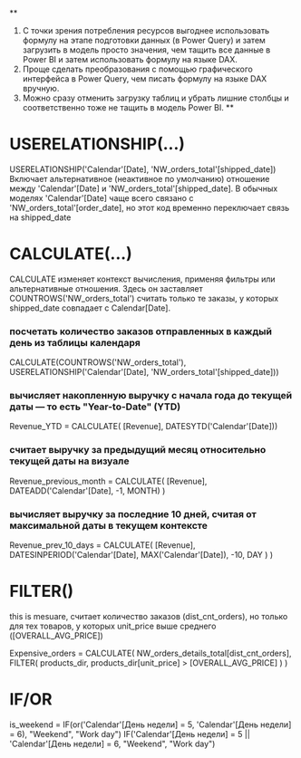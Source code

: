 **
1) С точки зрения потребления ресурсов выгоднее использовать формулу на этапе подготовки данных (в Power Query) и затем загрузить в модель просто значения, чем тащить все данные в Power BI и затем использовать формулу на языке DAX.
2) Проще сделать преобразования с помощью графического интерфейса в Power Query, чем писать формулу на языке DAX вручную.
3) Можно сразу отменить загрузку таблиц и убрать лишние столбцы и соответственно тоже не тащить в модель Power BI.
**

 
# USERELATIONSHIP(...)
USERELATIONSHIP('Calendar'[Date], 'NW_orders_total'[shipped_date])
Включает альтернативное (неактивное по умолчанию) отношение между 'Calendar'[Date] и 'NW_orders_total'[shipped_date].
В обычных моделях 'Calendar'[Date] чаще всего связано с 'NW_orders_total'[order_date], но этот код временно переключает связь на shipped_date

# CALCULATE(...)
CALCULATE изменяет контекст вычисления, применяя фильтры или альтернативные отношения.
Здесь он заставляет COUNTROWS('NW_orders_total') считать только те заказы, у которых shipped_date совпадает с Calendar[Date].

### посчетать количество заказов отправленных в каждый день из таблицы календаря
CALCULATE(COUNTROWS('NW_orders_total'), USERELATIONSHIP('Calendar'[Date], 'NW_orders_total'[shipped_date]))

### вычисляет накопленную выручку с начала года до текущей даты — то есть "Year-to-Date" (YTD)
Revenue_YTD = CALCULATE(
    [Revenue],
    DATESYTD('Calendar'[Date]))

### считает выручку за предыдущий месяц относительно текущей даты на визуале
Revenue_previous_month = CALCULATE(
    [Revenue], 
    DATEADD('Calendar'[Date], 
    -1,
    MONTH)
    )

### вычисляет выручку за последние 10 дней, считая от максимальной даты в текущем контексте
Revenue_prev_10_days = 
CALCULATE(
    [Revenue], 
    DATESINPERIOD('Calendar'[Date], 
        MAX('Calendar'[Date]), 
        -10,
        DAY
    )
)


# FILTER() 
this is mesuare, считает количество заказов (dist_cnt_orders), но только для тех товаров, 
у которых unit_price выше среднего ([OVERALL_AVG_PRICE])

Expensive_orders = 
CALCULATE(
    NW_orders_details_total[dist_cnt_orders],
    FILTER(
        products_dir,
        products_dir[unit_price] > [OVERALL_AVG_PRICE]
    )
)


# IF/OR

is_weekend = IF(or('Calendar'[День недели] = 5, 'Calendar'[День недели] = 6), "Weekend", "Work day")
IF('Calendar'[День недели] = 5 || 'Calendar'[День недели] = 6, "Weekend", "Work day")
